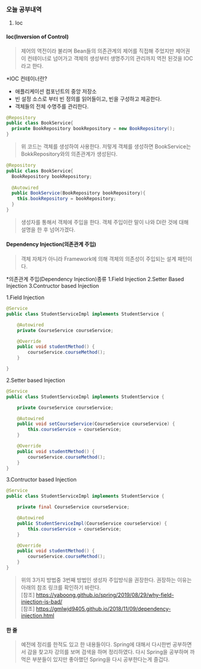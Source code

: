 ### 오늘 공부내역
1. Ioc

#### Ioc(Inversion of Control)
>제어의 역전이라 불리며 Bean들의 의존관계의 제어를 직접해 주었지만 제어권이 컨테이너로 넘어가고 객체의 생성부터 생명주기의 관리까지 역전 된것을 IOC라고 한다.

*IOC 컨테이너란?
- 애플리케이션 컴포넌트의 중앙 저장소
- 빈 설정 소스로 부터 빈 정의를 읽어들이고, 빈을 구성하고 제공한다.
- 객체들의 전체 수명주를 관리한다.
```JAVA
@Repository
public class BookService{
  private BookRepository bookRepository = new BookRepository();
}
```
>위 코드는 객체를 생성하여 사용한다. 저렇게 객체를 생성하면 BookService는 BokkRepository와의 의존관계가 생성된다.
```JAVA
@Repository
public class BookService{
  BookRepository bookRepository;
  
  @Autowired
  public BookService(BookRepository bookRepository){
    this.bookRepository = bookRepository;
  }
}
```
>생성자를 통해서 객체에 주입을 한다. 객체 주입이란 말이 나와 DI란 것에 대해 설명을 한 후 넘어가겠다.

#### Dependency Injection(의존관계 주입)
>객체 자체가 아니라 Framework에 의해 객체의 의존성이 주입되는 설계 패턴이다.

*의존관계 주입(Dependency Injection)종류
1.Field Injection
2.Setter Based Injection
3.Contructor based Injection

1.Field Injection
```JAVA
@Service
public class StudentServiceImpl implements StudentService {

    @Autowired
    private CourseService courseService;

    @Override
    public void studentMethod() {
        courseService.courseMethod();
    }

}
```
2.Setter based Injection
```JAVA
@Service
public class StudentServiceImpl implements StudentService {

    private CourseService courseService;

    @Autowired
    public void setCourseService(CourseService courseService) {
        this.courseService = courseService;
    }

    @Override
    public void studentMethod() {
        courseService.courseMethod();
    }
}
```
3.Contructor based Injection
```JAVA
@Service
public class StudentServiceImpl implements StudentService {

    private final CourseService courseService;

    @Autowired
    public StudentServiceImpl(CourseService courseService) {
        this.courseService = courseService;
    }

    @Override
    public void studentMethod() {
        courseService.courseMethod();
    }
}
```
>위의 3가지 방법중 3번째 방법인 생성자 주입방식을 권장한다. 권장하는 이유는 아래의 참조 링크를 확인하기 바란다.<br/>
[참조] https://yaboong.github.io/spring/2019/08/29/why-field-injection-is-bad/ <br/>
[참조] https://gmlwjd9405.github.io/2018/11/09/dependency-injection.html <br/>

#### 한 줄
>예전에 정리를 한적도 있고 한 내용들이다. Spring에 대해서 다시한번 공부하면서 감을 찾고자 강의를 보며 검색을 하며 정리하였다. 다시 Spring을 공부하며 까먹은 부분들이 있지만 좋아했던 Spring을 다시 공부한다는게 즐겁다.
